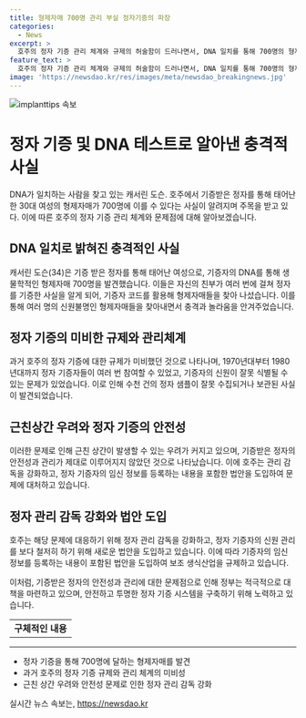 ```yaml
---
title: 형제자매 700명 관리 부실 정자기증의 파장
categories:
  - News
excerpt: >
  호주의 정자 기증 관리 체계와 규제의 허술함이 드러나면서, DNA 일치를 통해 700명의 형제자매를 찾아낸 캐서린 도슨의 이야기가 주목을 받고 있다. 도슨은 기증자 코드를 활용해 자신의 생물학적 형제자매들을 찾아냈으며, 이를 통해 호주의 정자 기증 관련 의혹이 불거졌다. 이에 호주는 기증자의 임신 정보를 등록하는 내용을 포함한 법안을 도입하고, 퀸즐랜드는 기증자의 신원이 실제와 다를 수 있다는 최근 조사 결과를 바탕으로 수천개의 정액 샘플을 폐기할 것을 명령했다. 도슨의 이야기를 통해 현재의 시험관 시술 활발함으로 인한 문제와 근친상간 우려에 대한 이슈가 높아고 있다. (단어 수: 161)
feature_text: >
  호주의 정자 기증 관리 체계와 규제의 허술함이 드러나면서, DNA 일치를 통해 700명의 형제자매를 찾아낸 캐서린 도슨의 이야기가 주목을 받고 있다. 도슨은 기증자 코드를 활용해 자신의 생물학적 형제자매들을 찾아냈으며, 이를 통해 호주의 정자 기증 관련 의혹이 불거졌다. 이에 호주는 기증자의 임신 정보를 등록하는 내용을 포함한 법안을 도입하고, 퀸즐랜드는 기증자의 신원이 실제와 다를 수 있다는 최근 조사 결과를 바탕으로 수천개의 정액 샘플을 폐기할 것을 명령했다. 도슨의 이야기를 통해 현재의 시험관 시술 활발함으로 인한 문제와 근친상간 우려에 대한 이슈가 높아고 있다. (단어 수: 161)
image: 'https://newsdao.kr/res/images/meta/newsdao_breakingnews.jpg'
---
```


<p><img src="https://newsdao.kr/res/images/meta/newsdao_breakingnews.jpg" alt="implanttips 속보" /></p>

<h1>정자 기증 및 DNA 테스트로 알아낸 충격적 사실</h1>

<p data-ke-size="size16">DNA가 일치하는 사람을 찾고 있는 캐서린 도슨. 호주에서 기증받은 정자를 통해 태어난 한 30대 여성의 형제자매가 700명에 이를 수 있다는 사실이 알려지며 주목을 받고 있다. 이에 따른 호주의 정자 기증 관리 체계와 문제점에 대해 알아보겠습니다.</p>

<h2 data-ke-size="size26">DNA 일치로 밝혀진 충격적인 사실</h2>

<p data-ke-size="size16">캐서린 도슨(34)은 기증 받은 정자를 통해 태어난 여성으로, 기증자의 DNA를 통해 생물학적인 형제자매 700명을 발견했습니다. 이들은 자신의 친부가 여러 번에 걸쳐 정자를 기증한 사실을 알게 되어, 기증자 코드를 활용해 형제자매들을 찾아 나섰습니다. 이를 통해 여러 명의 신원불명인 형제자매들을 찾아내면서 충격과 놀라움을 안겨주었습니다.</p>

<h2 data-ke-size="size26">정자 기증의 미비한 규제와 관리체계</h2>

<p data-ke-size="size16">과거 호주의 정자 기증에 대한 규제가 미비했던 것으로 나타나며, 1970년대부터 1980년대까지 정자 기증자들이 여러 번 참여할 수 있었고, 기증자의 신원이 잘못 식별될 수 있는 문제가 있었습니다. 이로 인해 수천 건의 정자 샘플이 잘못 수집되거나 보관된 사실이 발견되었습니다.</p>

<h2 data-ke-size="size26">근친상간 우려와 정자 기증의 안전성</h2>

<p data-ke-size="size16">이러한 문제로 인해 근친 상간이 발생할 수 있는 우려가 커지고 있으며, 기증받은 정자의 안전성과 관리가 제대로 이루어지지 않았던 것으로 나타났습니다. 이에 호주는 관리 감독을 강화하고, 정자 기증자의 임신 정보를 등록하는 내용을 포함한 법안을 도입하여 문제에 대처하고 있습니다.</p>

<h2 data-ke-size="size26">정자 관리 감독 강화와 법안 도입</h2>

<p data-ke-size="size16">호주는 해당 문제에 대응하기 위해 정자 관리 감독을 강화하고, 정자 기증자의 신원 관리를 보다 철저히 하기 위해 새로운 법안을 도입하고 있습니다. 이에 따라 기증자의 임신 정보를 등록하는 내용이 포함된 법안을 도입하여 보조 생식산업을 규제하고 있습니다.</p>

<p data-ke-size="size16">이처럼, 기증받은 정자의 안전성과 관리에 대한 문제점으로 인해 정부는 적극적으로 대책을 마련하고 있으며, 안전하고 투명한 정자 기증 시스템을 구축하기 위해 노력하고 있습니다.</p>

<table>
<tbody>
<tr>
<td style="text-align: center; height: 17px;"><b>구체적인 내용</b></td>
</tr>
</tbody>
</table>

<hr>

<ul>
<li>정자 기증을 통해 700명에 달하는 형제자매를 발견</li>
<li>과거 호주의 정자 기증 규제와 관리 체계의 미비성</li>
<li>근친 상간 우려와 안전성 문제로 인한 정자 관리 감독 강화</li>
</ul>
실시간 뉴스 속보는, <a href="https://newsdao.kr" rel="dofollow">https://newsdao.kr</a>


